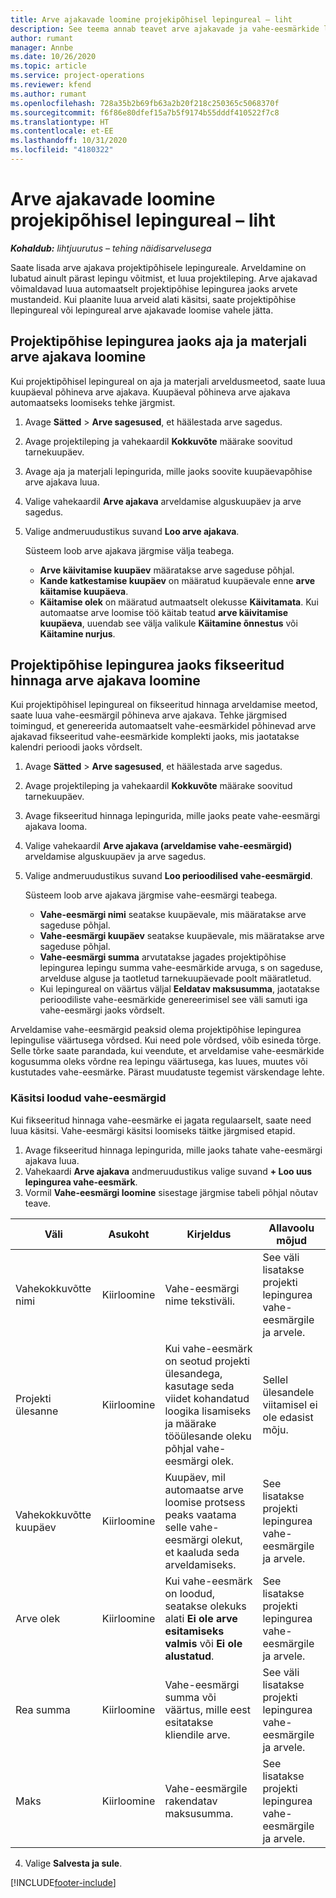 ```yaml
---
title: Arve ajakavade loomine projekipõhisel lepingureal – liht
description: See teema annab teavet arve ajakavade ja vahe-eesmärkide loomise kohta.
author: rumant
manager: Annbe
ms.date: 10/26/2020
ms.topic: article
ms.service: project-operations
ms.reviewer: kfend
ms.author: rumant
ms.openlocfilehash: 728a35b2b69fb63a2b20f218c250365c5068370f
ms.sourcegitcommit: f6f86e80dfef15a7b5f9174b55dddf410522f7c8
ms.translationtype: HT
ms.contentlocale: et-EE
ms.lasthandoff: 10/31/2020
ms.locfileid: "4180322"
---
```

# <a name="create-invoice-schedules-on-a-project-based-contract-line---lite"></a>Arve ajakavade loomine projekipõhisel lepingureal – liht

_**Kohaldub:** lihtjuurutus – tehing näidisarvelusega_

Saate lisada arve ajakava projektipõhisele lepingureale. Arveldamine on lubatud ainult pärast lepingu võitmist, et luua projektileping. Arve ajakavad võimaldavad luua automaatselt projektipõhise lepingurea jaoks arvete mustandeid. Kui plaanite luua arveid alati käsitsi, saate projektipõhise llepingureal või lepingureal arve ajakavade loomise vahele jätta.

## <a name="create-a-time-and-material-invoice-schedule-for-a-project-based-contract-line"></a>Projektipõhise lepingurea jaoks aja ja materjali arve ajakava loomine

Kui projektipõhisel lepingureal on aja ja materjali arveldusmeetod, saate luua kuupäeval põhineva arve ajakava. Kuupäeval põhineva arve ajakava automaatseks loomiseks tehke järgmist.

1. Avage **Sätted** > **Arve sagesused**, et häälestada arve sagedus.
2. Avage projektileping ja vahekaardil **Kokkuvõte** määrake soovitud tarnekuupäev.
3. Avage aja ja materjali lepingurida, mille jaoks soovite kuupäevapõhise arve ajakava luua. 
4. Valige vahekaardil **Arve ajakava** arveldamise alguskuupäev ja arve sagedus. 
5. Valige andmeruudustikus suvand **Loo arve ajakava**.

    Süsteem loob arve ajakava järgmise välja teabega.

    - **Arve käivitamise kuupäev** määratakse arve sageduse põhjal.
    - **Kande katkestamise kuupäev** on määratud kuupäevale enne **arve käitamise kuupäeva**.
    - **Käitamise olek** on määratud autmaatselt olekusse **Käivitamata**. Kui automaatse arve loomise töö käitab teatud **arve käivitamise kuupäeva**, uuendab see välja valikule **Käitamine õnnestus** või **Käitamine nurjus**.

## <a name="create-a-fixed-price-invoice-schedule-for-a-project-based-contract-line"></a>Projektipõhise lepingurea jaoks fikseeritud hinnaga arve ajakava loomine

Kui projektipõhisel lepingureal on fikseeritud hinnaga arveldamise meetod, saate luua vahe-eesmärgil põhineva arve ajakava. Tehke järgmised toimingud, et genereerida automaatselt vahe-eesmärkidel põhinevad arve ajakavad fikseeritud vahe-eesmärkide komplekti jaoks, mis jaotatakse kalendri perioodi jaoks võrdselt.

1. Avage **Sätted** > **Arve sagesused**, et häälestada arve sagedus.
2. Avage projektileping ja vahekaardil **Kokkuvõte** määrake soovitud tarnekuupäev.
3. Avage fikseeritud hinnaga lepingurida, mille jaoks peate vahe-eesmärgi ajakava looma. 
4. Valige vahekaardil **Arve ajakava (arveldamise vahe-eesmärgid)** arveldamise alguskuupäev ja arve sagedus. 
5. Valige andmeruudustikus suvand **Loo perioodilised vahe-eesmärgid**.

    Süsteem loob arve ajakava järgmise vahe-eesmärgi teabega.

    - **Vahe-eesmärgi nimi** seatakse kuupäevale, mis määratakse arve sageduse põhjal.
    - **Vahe-eesmärgi kuupäev** seatakse kuupäevale, mis määratakse arve sageduse põhjal.
    - **Vahe-eesmärgi summa** arvutatakse jagades projektipõhise lepingurea lepingu summa vahe-eesmärkide arvuga, s on sageduse, arvelduse alguse ja taotletud tarnekuupäevade poolt määratletud.
    - Kui lepingureal on väärtus väljal **Eeldatav maksusumma**, jaotatakse perioodiliste vahe-eesmärkide genereerimisel see väli samuti iga vahe-eesmärgi jaoks võrdselt.

Arveldamise vahe-eesmärgid peaksid olema projektipõhise lepingurea lepingulise väärtusega võrdsed. Kui need pole võrdsed, võib esineda tõrge. Selle tõrke saate parandada, kui veendute, et arveldamise vahe-eesmärkide kogusumma oleks võrdne rea lepingu väärtusega, kas luues, muutes või kustutades vahe-eesmärke. Pärast muudatuste tegemist värskendage lehte.

### <a name="manually-create-milestones"></a>Käsitsi loodud vahe-eesmärgid

Kui fikseeritud hinnaga vahe-eesmärke ei jagata regulaarselt, saate need luua käsitsi. Vahe-eesmärgi käsitsi loomiseks täitke järgmised etapid.

1. Avage fikseeritud hinnaga lepingurida, mille jaoks tahate vahe-eesmärgi ajakava luua. 
2. Vahekaardi **Arve ajakava** andmeruudustikus valige suvand **+ Loo uus lepingurea vahe-eesmärk**.
3. Vormil **Vahe-eesmärgi loomine** sisestage järgmise tabeli põhjal nõutav teave. 

| Väli | Asukoht | Kirjeldus | Allavoolu mõjud |
| --- | --- | --- | --- |
| Vahekokkuvõtte nimi | Kiirloomine | Vahe-eesmärgi nime tekstiväli. | See väli lisatakse projekti lepingurea vahe-eesmärgile ja arvele. |
| Projekti ülesanne | Kiirloomine | Kui vahe-eesmärk on seotud projekti ülesandega, kasutage seda viidet kohandatud loogika lisamiseks ja määrake tööülesande oleku põhjal vahe-eesmärgi olek. | Sellel ülesandele viitamisel ei ole edasist mõju. |
| Vahekokkuvõtte kuupäev | Kiirloomine | Kuupäev, mil automaatse arve loomise protsess peaks vaatama selle vahe-eesmärgi olekut, et kaaluda seda arveldamiseks. | See lisatakse projekti lepingurea vahe-eesmärgile ja arvele. |
| Arve olek | Kiirloomine | Kui vahe-eesmärk on loodud, seatakse olekuks alati **Ei ole arve esitamiseks valmis** või **Ei ole alustatud**. | See lisatakse projekti lepingurea vahe-eesmärgile ja arvele. |
| Rea summa | Kiirloomine | Vahe-eesmärgi summa või väärtus, mille eest esitatakse kliendile arve. | See väli lisatakse projekti lepingurea vahe-eesmärgile ja arvele. |
| Maks | Kiirloomine | Vahe-eesmärgile rakendatav maksusumma. | See lisatakse projekti lepingurea vahe-eesmärgile ja arvele. |

4. Valige **Salvesta ja sule**.


[!INCLUDE[footer-include](../../includes/footer-banner.md)]